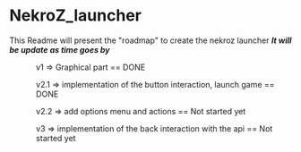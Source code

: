 <h1>NekroZ_launcher</h1>

This Readme will present the "roadmap" to create the nekroz launcher
***It will be update as time goes by***

<ol>

<ul>v1 => Graphical part == DONE</ul>

<ul>v2.1 => implementation of the button interaction, launch game == DONE</ul>

<ul>v2.2 => add options menu and actions == Not started yet</ul>

<ul>v3 => implementation of the back interaction with the api == Not started yet</ul>

</ol>
